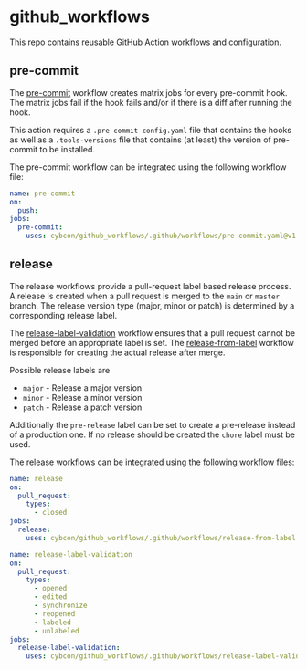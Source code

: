 # github_workflows

This repo contains reusable GitHub Action workflows and configuration.

## pre-commit

The [pre-commit](./github/workflows/pre-commit.yaml) workflow creates matrix jobs for every pre-commit hook.
The matrix jobs fail if the hook fails and/or if there is a diff after running the hook.

This action requires a `.pre-commit-config.yaml` file that contains the hooks as well as a `.tools-versions` file that contains (at least) the version of pre-commit to be installed.

The pre-commit workflow can be integrated using the following workflow file:

```yaml
name: pre-commit
on:
  push:
jobs:
  pre-commit:
    uses: cybcon/github_workflows/.github/workflows/pre-commit.yaml@v1.0.0
```

## release

The release workflows provide a pull-request label based release process.
A release is created when a pull request is merged to the `main` or `master` branch.
The release version type (major, minor or patch) is determined by a corresponding release label.

The [release-label-validation](./github/workflows/release-label-validation.yaml) workflow ensures that a pull request cannot be merged before an appropriate label is set.
The [release-from-label](./github/workflows/release-from-label.yaml) workflow is responsible for creating the actual release after merge.

Possible release labels are
- `major` - Release a major version
- `minor` - Release a minor version
- `patch` - Release a patch version

Additionally the `pre-release` label can be set to create a pre-release instead of a production one.
If no release should be created the `chore` label must be used.

The release workflows can be integrated using the following workflow files:

```yaml
name: release
on:
  pull_request:
    types:
      - closed
jobs:
  release:
    uses: cybcon/github_workflows/.github/workflows/release-from-label.yaml@v1.0.0
```

```yaml
name: release-label-validation
on:
  pull_request:
    types:
      - opened
      - edited
      - synchronize
      - reopened
      - labeled
      - unlabeled
jobs:
  release-label-validation:
    uses: cybcon/github_workflows/.github/workflows/release-label-validation.yaml@v1.0.0
```
